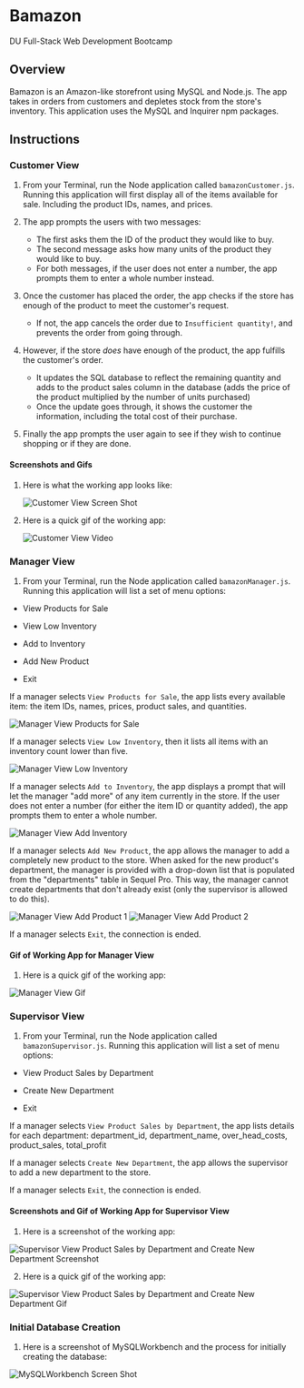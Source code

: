 # Bamazon
DU Full-Stack Web Development Bootcamp

## Overview

Bamazon is an Amazon-like storefront using MySQL and Node.js. The app takes in orders from customers and depletes stock from the store's inventory.  This application uses the MySQL and Inquirer npm packages.

## Instructions

### Customer View

1. From your Terminal, run the Node application called `bamazonCustomer.js`. Running this application will first display all of the items available for sale. Including the product IDs, names, and prices.

2. The app prompts the users with two messages:

    * The first asks them the ID of the product they would like to buy.
    * The second message asks how many units of the product they would like to buy.
    * For both messages, if the user does not enter a number, the app prompts them to enter a whole number instead.

3. Once the customer has placed the order, the app checks if the store has enough of the product to meet the customer's request.

    * If not, the app cancels the order due to  `Insufficient quantity!`, and prevents the order from going through.

4. However, if the store _does_ have enough of the product, the app fulfills the customer's order.
    * It updates the SQL database to reflect the remaining quantity and adds to the product sales column in the database (adds the price of the product multiplied by the number of units purchased)
    * Once the update goes through, it shows the customer the information, including the total cost of their purchase.
    
5. Finally the app prompts the user again to see if they wish to continue shopping or if they are done.


#### Screenshots and Gifs

1. Here is what the working app looks like:

    ![Customer View Screen Shot](/images/screenshot1.png)
    
2. Here is a quick gif of the working app:

    ![Customer View Video](/images/bamazonCustomer.gif)



### Manager View

1. From your Terminal, run the Node application called `bamazonManager.js`. Running this application will list a set of menu options:

* View Products for Sale

* View Low Inventory

* Add to Inventory

* Add New Product

* Exit

If a manager selects `View Products for Sale`, the app lists every available item: the item IDs, names, prices, product sales, and quantities.

![Manager View Products for Sale](/images/screenshot2.png)

If a manager selects `View Low Inventory`, then it lists all items with an inventory count lower than five.

![Manager View Low Inventory](/images/screenshot3.png)

If a manager selects `Add to Inventory`, the app displays a prompt that will let the manager "add more" of any item currently in the store. If the user does not enter a number (for either the item ID or quantity added), the app prompts them to enter a whole number.

![Manager View Add Inventory](/images/screenshot4.png)

If a manager selects `Add New Product`, the app allows the manager to add a completely new product to the store. When asked for the new product's department, the manager is provided with a drop-down list that is populated from the "departments" table in Sequel Pro. This way, the manager cannot create departments that don't already exist (only the supervisor is allowed to do this).

![Manager View Add Product 1](/images/screenshot5.png)
![Manager View Add Product 2](/images/screenshot6.png)

If a manager selects `Exit`, the connection is ended.

#### Gif of Working App for Manager View

1. Here is a quick gif of the working app:

![Manager View Gif](/images/bamazonManager.gif)

### Supervisor View

1. From your Terminal, run the Node application called `bamazonSupervisor.js`. Running this application will list a set of menu options:

* View Product Sales by Department

* Create New Department

* Exit

If a manager selects `View Product Sales by Department`, the app lists details for each department: department_id, department_name, over_head_costs, product_sales, total_profit

If a manager selects `Create New Department`, the app allows the supervisor to add a new department to the store.

If a manager selects `Exit`, the connection is ended.

#### Screenshots and Gif of Working App for Supervisor View

1. Here is a screenshot of the working app:

![Supervisor View Product Sales by Department and Create New Department Screenshot](/images/screenshot7.png)

2. Here is a quick gif of the working app:

![Supervisor View Product Sales by Department and Create New Department Gif](/images/bamazonSupervisor.gif)

### Initial Database Creation

1. Here is a screenshot of MySQLWorkbench and the process for initially creating the database:

![MySQLWorkbench Screen Shot](/images/mysql.png)